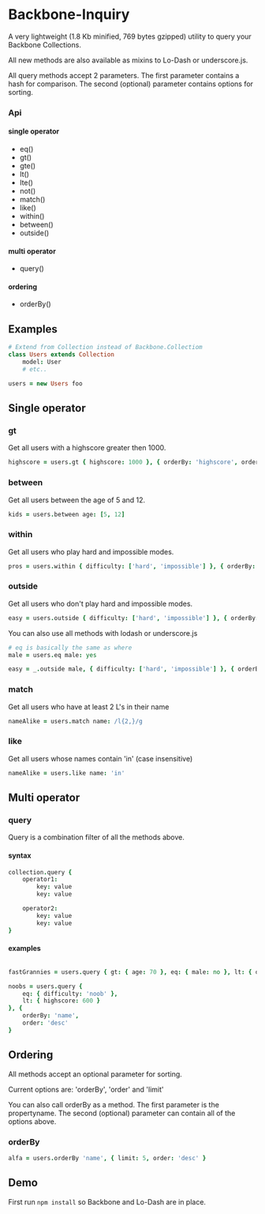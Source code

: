 # Backbone-Inquiry

A very lightweight (1.8 Kb minified, 769 bytes gzipped) utility to query your Backbone Collections.

All new methods are also available as mixins to Lo-Dash or underscore.js.

All query methods accept 2 parameters. The first parameter contains a hash for comparison. The second (optional) parameter contains options for sorting.

### Api

#### single operator
* eq()
* gt()
* gte()
* lt()
* lte()
* not()
* match()
* like()
* within()
* between()
* outside()

#### multi operator
* query()

#### ordering
* orderBy()


## Examples


```coffeescript
# Extend from Collection instead of Backbone.Collectiom
class Users extends Collection
    model: User
    # etc..

users = new Users foo
```

## Single operator

### gt

Get all users with a highscore greater then 1000.

```coffeescript
highscore = users.gt { highscore: 1000 }, { orderBy: 'highscore', order: 'desc' }
```


### between

Get all users between the age of 5 and 12.

```coffeescript
kids = users.between age: [5, 12]
```

### within

Get all users who play hard and impossible modes.

```coffeescript
pros = users.within { difficulty: ['hard', 'impossible'] }, { orderBy: 'age', order: 'asc', limit: 5 }
```

### outside

Get all users who don't play hard and impossible modes.

```coffeescript
easy = users.outside { difficulty: ['hard', 'impossible'] }, { orderBy: 'highscore', limit: 5 }
```

You can also use all methods with lodash or underscore.js

```coffeescript
# eq is basically the same as where
male = users.eq male: yes

easy = _.outside male, { difficulty: ['hard', 'impossible'] }, { orderBy: 'highscore', limit: 5 }
```

### match

Get all users who have at least 2 L's in their name

```coffeescript
nameAlike = users.match name: /l{2,}/g
```


### like

Get all users whose names contain 'in' (case insensitive)

```coffeescript
nameAlike = users.like name: 'in'
```



## Multi operator

### query
Query is a combination filter of all the methods above.

#### syntax

```coffeescript
collection.query {
    operator1:
        key: value
        key: value

    operator2:
        key: value
        key: value
}
```

#### examples
```coffeescript

fastGrannies = users.query { gt: { age: 70 }, eq: { male: no }, lt: { duration: 100 } }

noobs = users.query {
    eq: { difficulty: 'noob' },
    lt: { highscore: 600 }
}, {
    orderBy: 'name',
    order: 'desc'
}
```


## Ordering
All methods accept an optional parameter for sorting.

Current options are: 'orderBy', 'order' and 'limit'

You can also call orderBy as a method. The first parameter is the propertyname. The second (optional) parameter can contain all of the options above.

### orderBy
```coffeescript
alfa = users.orderBy 'name', { limit: 5, order: 'desc' }
```

## Demo
First run `npm install` so Backbone and Lo-Dash are in place.


